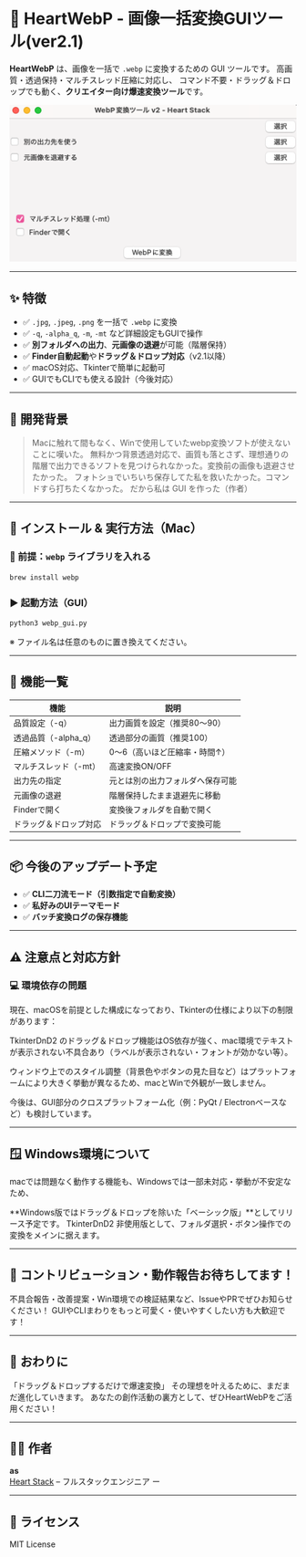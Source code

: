 # 💖 HeartWebP - 画像一括変換GUIツール(ver2.1)

**HeartWebP** は、画像を一括で `.webp` に変換するための GUI ツールです。
高画質・透過保持・マルチスレッド圧縮に対応し、
コマンド不要・ドラッグ＆ドロップでも動く、**クリエイター向け爆速変換ツール**です。

![screenshot](./screenshot.png)

---

## ✨ 特徴

- ✅ `.jpg`, `.jpeg`, `.png` を一括で `.webp` に変換
- ✅ `-q`, `-alpha_q`, `-m`, `-mt` など詳細設定もGUIで操作
- ✅ **別フォルダへの出力**、**元画像の退避**が可能（階層保持）
- ✅ **Finder自動起動**や**ドラッグ＆ドロップ対応**（v2.1以降）
- ✅ macOS対応、Tkinterで簡単に起動可
- ✅ GUIでもCLIでも使える設計（今後対応）

---

## 🧪 開発背景
> Macに触れて間もなく、Winで使用していたwebp変換ソフトが使えないことに嘆いた。 
> 無料かつ背景透過対応で、画質も落とさず、理想通りの階層で出力できるソフトを見つけられなかった。変換前の画像も退避させたかった。 
> フォトショでいちいち保存してた私を救いたかった。コマンドすら打ちたくなかった。 
> だから私は GUI を作った（作者）

---

## 🚀 インストール & 実行方法（Mac）

### 🔧 前提：`webp` ライブラリを入れる

```bash
brew install webp
```

### ▶️ 起動方法（GUI）

```bash
python3 webp_gui.py
```

※ ファイル名は任意のものに置き換えてください。

---

## 📁 機能一覧

| 機能                     | 説明                                                                 |
|--------------------------|----------------------------------------------------------------------|
| 品質設定（-q）           | 出力画質を設定（推奨80〜90）                                         |
| 透過品質（-alpha_q）     | 透過部分の画質（推奨100）                                            |
| 圧縮メソッド（-m）       | 0〜6（高いほど圧縮率・時間↑）                                       |
| マルチスレッド（-mt）    | 高速変換ON/OFF                                                        |
| 出力先の指定             | 元とは別の出力フォルダへ保存可能                                    |
| 元画像の退避             | 階層保持したまま退避先に移動                                        |
| Finderで開く             | 変換後フォルダを自動で開く                                          |
| ドラッグ＆ドロップ対応   | ドラッグ＆ドロップで変換可能                                        |

---

## 📦 今後のアップデート予定

- ✅ **CLI二刀流モード（引数指定で自動変換）**
- ✅ **私好みのUIテーマモード**
- ✅ **バッチ変換ログの保存機能**

---

## ⚠️ 注意点と対応方針

### 💻 環境依存の問題

現在、macOSを前提とした構成になっており、Tkinterの仕様により以下の制限があります：

TkinterDnD2 のドラッグ＆ドロップ機能はOS依存が強く、mac環境でテキストが表示されない不具合あり（ラベルが表示されない・フォントが効かない等）。

ウィンドウ上でのスタイル調整（背景色やボタンの見た目など）はプラットフォームにより大きく挙動が異なるため、macとWinで外観が一致しません。

今後は、GUI部分のクロスプラットフォーム化（例：PyQt / Electronベースなど）も検討しています。

---

## 🪟 Windows環境について
macでは問題なく動作する機能も、Windowsでは一部未対応・挙動が不安定なため、

**Windows版ではドラッグ＆ドロップを除いた「ベーシック版」**としてリリース予定です。
TkinterDnD2 非使用版として、フォルダ選択・ボタン操作での変換をメインに据えます。

---

## 📣 コントリビューション・動作報告お待ちしてます！
不具合報告・改善提案・Win環境での検証結果など、IssueやPRでぜひお知らせください！
GUIやCLIまわりをもっと可愛く・使いやすくしたい方も大歓迎です！

---

## 🌈 おわりに
「ドラッグ＆ドロップするだけで爆速変換」
その理想を叶えるために、まだまだ進化していきます。
あなたの創作活動の裏方として、ぜひHeartWebPをご活用ください！

---

## 🧑‍💻 作者

**as**  
[Heart Stack](https://github.com/a-suzuki8888) – フルスタックエンジニア ー

---

## 📝 ライセンス

MIT License
